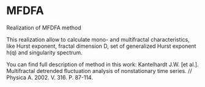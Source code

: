 # MFDFA
Realization of MFDFA method

This realization allow to calculate mono- and multifractal characteristics, like Hurst exponent, fractal dimension D, set of generalized Hurst exponent h(q) and singularity spectrum.

You can find full description of method in this work:
Kantelhardt J.W. [et al.]. Multifractal detrended fluctuation analysis of nonstationary time series. // Physica A. 2002. V. 316. P. 87-114.
